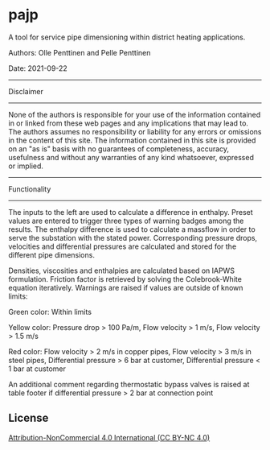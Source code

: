 # pajp
A tool for service pipe dimensioning within district heating applications.

Authors: Olle Penttinen and Pelle Penttinen

Date: 2021-09-22

**********************************************************************
Disclaimer
**********************************************************************
None of the authors is responsible for your use of the information contained in or linked from these web pages and any implications that may lead to. 
The authors assumes no responsibility or liability for any errors or omissions in the content of this site. 
The information contained in this site is provided on an "as is" basis with no guarantees of completeness, accuracy, usefulness and without any warranties of any kind whatsoever, expressed or implied.
**********************************************************************
Functionality
**********************************************************************
The inputs to the left are used to calculate a difference in enthalpy. Preset values are entered to trigger three types of warning badges among the results. The enthalpy difference is used to calculate a massflow in order to serve the substation with the stated power. Corresponding pressure drops, velocities and differential pressures are calculated and stored for the different pipe dimensions.

Densities, viscosities and enthalpies are calculated based on IAPWS formulation. Friction factor is retrieved by solving the Colebrook-White equation iteratively. Warnings are raised if values are outside of known limits:

Green color: Within limits

Yellow color: Pressure drop > 100 Pa/m, Flow velocity > 1 m/s, Flow velocity > 1.5 m/s

Red color: Flow velocity > 2 m/s in copper pipes, Flow velocity > 3 m/s in steel pipes, Differential pressure > 6 bar at customer, Differential pressure < 1 bar at customer

An additional comment regarding thermostatic bypass valves is raised at table footer if differential pressure > 2 bar at connection point

## License
[Attribution-NonCommercial 4.0 International (CC BY-NC 4.0)](https://creativecommons.org/licenses/by-nc/4.0/)
